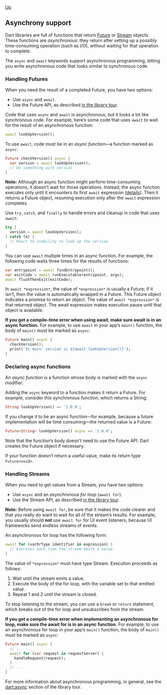 [Up](./index.md)

##  Asynchrony support

Dart libraries are full of functions that return [Future](https://api.dartlang.org/stable/dart-async/Future-class.html) or [Stream](https://api.dartlang.org/stable/dart-async/Stream-class.html) objects. These functions are *asynchronous*: they return after setting up a possibly time-consuming operation (such as I/O), without waiting for that operation to complete.

The `async` and `await` keywords support asynchronous programming, letting you write asynchronous code that looks similar to synchronous code.



###  Handling Futures

When you need the result of a completed Future, you have two options:

- Use `async` and `await`.
- Use the Future API, as described [in the library tour](https://dart.dev/guides/libraries/library-tour#future).

Code that uses `async` and `await` is asynchronous, but it looks a lot like synchronous code. For example, here’s some code that uses `await` to wait for the result of an asynchronous function:

```dart
await lookUpVersion();
```

To use `await`, code must be in an *async function*—a function marked as `async`:

```dart
Future checkVersion() async {
  var version = await lookUpVersion();
  // Do something with version
}
```

**Note:** Although an async function might perform time-consuming operations, it doesn’t wait for those operations. Instead, the async function executes only until it encounters its first `await` expression ([details](https://github.com/dart-lang/sdk/blob/master/docs/newsletter/20170915.md#synchronous-async-start)). Then it returns a Future object, resuming execution only after the `await` expression completes.

Use `try`, `catch`, and `finally` to handle errors and cleanup in code that uses `await`:

```dart
try {
  version = await lookUpVersion();
} catch (e) {
  // React to inability to look up the version
}
```

You can use `await` multiple times in an async function. For example, the following code waits three times for the results of functions:

```dart
var entrypoint = await findEntrypoint();
var exitCode = await runExecutable(entrypoint, args);
await flushThenExit(exitCode);
```

In `await *expression*`, the value of `*expression*` is usually a Future; if it isn’t, then the value is automatically wrapped in a Future. This Future object indicates a promise to return an object. The value of `await *expression*` is that returned object. The await expression makes execution pause until that object is available.

**If you get a compile-time error when using await, make sure await is in an async function.** For example, to use `await` in your app’s `main()` function, the body of `main()` must be marked as `async`:

```dart
Future main() async {
  checkVersion();
  print('In main: version is ${await lookUpVersion()}');
}
```



###  Declaring async functions

An *async function* is a function whose body is marked with the `async` modifier.

Adding the `async` keyword to a function makes it return a Future. For example, consider this synchronous function, which returns a String:

```dart
String lookUpVersion() => '1.0.0';
```

If you change it to be an async function—for example, because a future implementation will be time consuming—the returned value is a Future:

```dart
Future<String> lookUpVersion() async => '1.0.0';
```

Note that the function’s body doesn’t need to use the Future API. Dart creates the Future object if necessary.

If your function doesn’t return a useful value, make its return type `Future<void>`.



###  Handling Streams

When you need to get values from a Stream, you have two options:

- Use `async` and an *asynchronous for loop* (`await for`).
- Use the Stream API, as described [in the library tour](https://dart.dev/guides/libraries/library-tour#stream).

**Note:** Before using `await for`, be sure that it makes the code clearer and that you really do want to wait for all of the stream’s results. For example, you usually should **not** use `await for` for UI event listeners, because UI frameworks send endless streams of events.

An asynchronous for loop has the following form:

```dart
await for (varOrType identifier in expression) {
  // Executes each time the stream emits a value.
}
```

The value of `*expression*` must have type Stream. Execution proceeds as follows:

1. Wait until the stream emits a value.
2. Execute the body of the for loop, with the variable set to that emitted value.
3. Repeat 1 and 2 until the stream is closed.

To stop listening to the stream, you can use a `break` or `return` statement, which breaks out of the for loop and unsubscribes from the stream.

**If you get a compile-time error when implementing an asynchronous for loop, make sure the await for is in an async function.** For example, to use an asynchronous for loop in your app’s `main()` function, the body of `main()` must be marked as `async`:

```dart
Future main() async {
  // ...
  await for (var request in requestServer) {
    handleRequest(request);
  }
  // ...
}
```

For more information about asynchronous programming, in general, see the [dart:async](https://dart.dev/guides/libraries/library-tour#dartasync---asynchronous-programming) section of the library tour.

